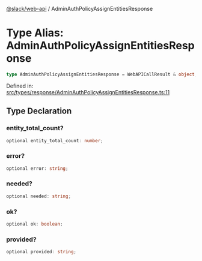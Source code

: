 [@slack/web-api](../index.md) / AdminAuthPolicyAssignEntitiesResponse

# Type Alias: AdminAuthPolicyAssignEntitiesResponse

```ts
type AdminAuthPolicyAssignEntitiesResponse = WebAPICallResult & object;
```

Defined in: [src/types/response/AdminAuthPolicyAssignEntitiesResponse.ts:11](https://github.com/slackapi/node-slack-sdk/blob/main/packages/web-api/src/types/response/AdminAuthPolicyAssignEntitiesResponse.ts#L11)

## Type Declaration

### entity\_total\_count?

```ts
optional entity_total_count: number;
```

### error?

```ts
optional error: string;
```

### needed?

```ts
optional needed: string;
```

### ok?

```ts
optional ok: boolean;
```

### provided?

```ts
optional provided: string;
```
